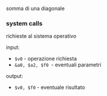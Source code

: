 somma di una diagonale  

### system calls


richieste al sistema operativo

input:
- `$v0` - operazione richiesta
- `&a0, $a2, $f0 `- eventuali parametri

output:
- `$v0, $f0` - eventuale risultato
